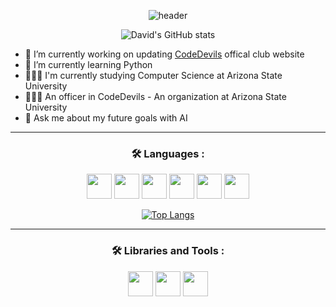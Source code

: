 <div align="center">

<!-- got this from: https://github.com/kyechan99/capsule-render#custom-color-list -->

![header](https://capsule-render.vercel.app/api?type=waving&color=gradient&customColorList=27,27&height=200&section=header&text=Hey%20Everyone!👋🏼&fontSize=80)

![David's GitHub stats](https://github-readme-stats.vercel.app/api?username=SloppyFlipFlop&bg_color=30,3EADCF,ABE9CD&title_color=fff&text_color=fff)

</div>

- 🔭 I’m currently working on updating [CodeDevils](https://codedevils.org/en-us/) offical club website
- 🌱 I’m currently learning Python
- 👨🏼‍🎓 I'm currently studying Computer Science at Arizona State University
- 👨🏼‍💼 An officer in CodeDevils - An organization at Arizona State University
- 💬 Ask me about my future goals with AI

<hr>

<div align="center">

### 🛠️ Languages :

<img src='https://cdn.jsdelivr.net/gh/devicons/devicon/icons/javascript/javascript-original.svg'  height="40"> <img src='https://cdn.jsdelivr.net/gh/devicons/devicon/icons/java/java-original-wordmark.svg' height="40">
<img src='https://cdn.jsdelivr.net/gh/devicons/devicon/icons/html5/html5-original-wordmark.svg' height="40">
<img src='https://cdn.jsdelivr.net/gh/devicons/devicon/icons/sass/sass-original.svg' height="40">
<img src='https://cdn.jsdelivr.net/gh/devicons/devicon/icons/nodejs/nodejs-plain-wordmark.svg' height="40">
<img src='https://cdn.jsdelivr.net/gh/devicons/devicon/icons/python/python-original-wordmark.svg' height="40">

[![Top Langs](https://github-readme-stats.vercel.app/api/top-langs/?username=SloppyFlipFlop&layout=compact&title_color=fff&text_color=FFFFFF&bg_color=151515)](https://github.com/anuraghazra/github-readme-stats)

<hr>

### 🛠️ Libraries and Tools :

<img src='https://cdn.jsdelivr.net/gh/devicons/devicon/icons/nextjs/nextjs-original-wordmark.svg' height="40">
<img src='https://cdn.jsdelivr.net/gh/devicons/devicon/icons/react/react-original-wordmark.svg' height="40">
<img src='https://cdn.jsdelivr.net/gh/devicons/devicon/icons/mongodb/mongodb-original-wordmark.svg' height="40">

<!-- [![GitHub Streak](https://github-readme-streak-stats.herokuapp.com/?user=SloppyFlipFlop&bg_color=30,3EADCF,ABE9CD)](https://git.io/streak-stats) -->

<!-- ![footer](https://capsule-render.vercel.app/api?type=waving&color=gradient&customColorList=27,27&height=200&section=footer&fontSize=80) -->

</div>

<!-- [![SloppFlipFlop's wakatime stats](https://github-readme-stats.vercel.app/api/wakatime?username=SloppyFlipFlop)](https://github.com/SloppyFlipFlop/github-readme-stats) -->

<!-- Got the cool color idea from: https://www.eggradients.com/category/blue-gradient -->
